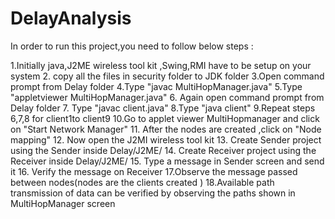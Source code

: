 # DelayAnalysis
In order to run this project,you need to follow below steps :

1.Initially java,J2ME wireless tool kit ,Swing,RMI have to be setup on your system
2. copy all the files in security folder to JDK folder
3.Open command prompt from Delay folder
4.Type "javac MultiHopManager.java"
5.Type "appletviewer MultiHopManager.java"
6. Again open command prompt from Delay folder
7. Type "javac client.java"
8.Type "java client"
9.Repeat steps 6,7,8 for client1to client9
10.Go to applet viewer MultiHopmanager and click on "Start Network Manager"
11. After the nodes are created ,click on "Node mapping"
12. Now open the J2MI wireless tool kit 
13. Create Sender project using the Sender inside Delay/J2ME/
14. Create Receiver project using the Receiver inside Delay/J2ME/
15. Type a message in Sender screen and send it 
16. Verify the message on Receiver
17.Observe the message passed between nodes(nodes are the clients created )
18.Available path transmission of data can be verified by observing the paths shown in MultiHopManager screen
